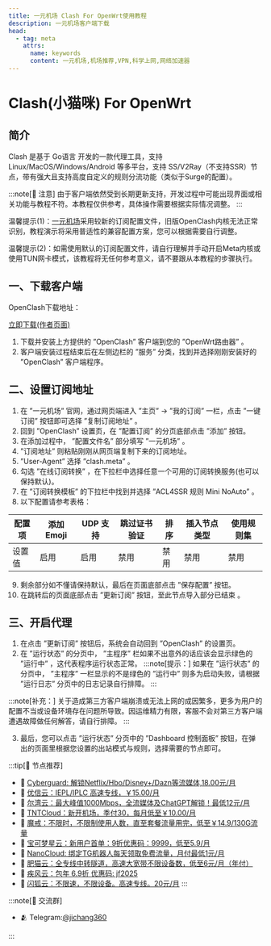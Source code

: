 ```yaml
---
title: 一元机场 Clash For OpenWrt使用教程
description: 一元机场客户端下载
head:
  - tag: meta
    attrs:
      name: keywords
      content: 一元机场,机场推荐,VPN,科学上网,网络加速器
---
```

# Clash(小猫咪) For OpenWrt
## 简介
Clash 是基于 Go语言 开发的一款代理工具，支持 Linux/MacOS/Windows/Android 等多平台，支持 SS/V2Ray（不支持SSR）节点，带有强大且支持高度自定义的规则分流功能（类似于Surge的配置）。

:::note[📝 注意]
由于客户端依然受到长期更新支持，开发过程中可能出现界面或相关功能与教程不符。本教程仅供参考，具体操作需要根据实际情况调整。
:::

温馨提示(1)：[一元机场](/)采用较新的订阅配置文件，旧版OpenClash内核无法正常识别，教程演示将采用普适性的兼容配置方案，您可以根据需要自行调整。

温馨提示(2)：如需使用默认的订阅配置文件，请自行理解并手动开启Meta内核或使用TUN网卡模式，该教程将无任何参考意义，请不要跟从本教程的步骤执行。

## 一、下载客户端
OpenClash下载地址：

[立即下载(作者页面)](https://github.com/vernesong/OpenClash/releases)

1. 下载并安装上方提供的 ”OpenClash” 客户端到您的 ”OpenWrt路由器” 。
2. 客户端安装过程结束后在左侧边栏的 ”服务” 分类，找到并选择刚刚安装好的 ”OpenClash” 客户端程序。
## 二、设置订阅地址
1. 在 ”一元机场” 官网，通过网页端进入 ”主页” -> ”我的订阅” 一栏，点击 ”一键订阅” 按钮即可选择 ”复制订阅地址” 。
2. 回到 ”OpenClash” 设置页，在 ”配置订阅” 的分页底部点击 ”添加” 按钮。
3. 在添加过程中， ”配置文件名” 部分填写 ”一元机场” 。
4. ”订阅地址” 则粘贴刚刚从网页端复制下来的订阅地址。
5. ”User-Agent” 选择 ”clash.meta” 。
6. 勾选 ”在线订阅转换” ，在下拉栏中选择任意一个可用的订阅转换服务(也可以保持默认)。
7. 在 ”订阅转换模板” 的下拉栏中找到并选择 ”ACL4SSR 规则 Mini NoAuto” 。
8. 以下配置请参考表格：

| 配置项 | 添加Emoji | UDP 支持 | 跳过证书验证 | 排序 | 插入节点类型 | 使用规则集 |
|--------|-----------|----------|--------------|------|--------------|------------|
| 设置值 | 启用 | 启用 | 禁用 | 禁用 | 禁用 | 禁用 |

9. 剩余部分如不懂请保持默认，最后在页面底部点击 ”保存配置” 按钮。
10. 在跳转后的页面底部点击 ”更新订阅” 按钮，至此节点导入部分已结束 。
## 三、开启代理
1. 在点击 ”更新订阅” 按钮后，系统会自动回到 ”OpenClash” 的设置页。
2. 在 ”运行状态” 的分页中， ”主程序” 栏如果不出意外的话应该会显示绿色的 ”运行中” ，这代表程序运行状态正常。
:::note[提示：]
如果在 ”运行状态” 的分页中， ”主程序” 一栏显示的不是绿色的 ”运行中” 则多为启动失败，请根据 ”运行日志” 分页中的日志记录自行排障。
:::

:::note[补充：]
关于造成第三方客户端崩溃或无法上网的成因繁多，更多为用户的配置不当或设备环境存在问题所导致。因运维精力有限，客服不会对第三方客户端遭遇故障做任何解答，请自行排障。
::: 

3. 最后，您可以点击 ”运行状态” 分页中的 ”Dashboard 控制面板” 按钮，在弹出的页面里根据您设置的出站模式与规则，选择需要的节点即可。


:::tip[🎉 节点推荐]
- 🚀 [Cyberguard: 解锁Netflix/Hbo/Disney+/Dazn等流媒体,18.00元/月](https://www.cyberguard.best/#/register?code=XsreC0T5)<br>
- 🚀 [优信云：IEPL/IPLC 高速专线，￥15.00/月](https://www.优信云.com/#/register?code=JRtE5uIV)<br>
- 🚀 [尔湾云：最大峰值1000Mbps，全流媒体及ChatGPT解锁！最低12元/月](https://erwan6.net/auth/register?code=BoObCd)<br>
- 🚀 [TNTCloud：新开机场，季付30，每月低至￥10.00/月](https://haibing822.tntvipaff.cc/#/register?code=GtjJVgml)<br>
- 🚀 [魔戒：不限时，不限制使用人数，直至套餐流量用完，低至￥14.9/130G流量](https://mojie.app/#/register?code=sSdtPtLo)<br>
- 🚀 [宝可梦星云：新用户首单：9折优惠码：9999，低至5.9/月 ](https://love.521pokemon.com/register?code=56ERkkxp)<br>
- 🚀 [NanoCloud: 绑定TG机器人每天领取免费流量，月付最低1元/月](https://edu.uodoo.bid/auth/register?code=JMiOQDHf)<br>
- 🚀 [肥猫云：全专线中转隧道，高速大宽带不限设备数，低至6元/月（年付）](https://fchb1188.fcvipaff.cc/register?aff=X1vZd2wf)<br>
- 🚀 [疾风云：包年 6.9折 优惠码: jf2025](https://homes.tr25.cn?code=ReCm)<br>
- 🚀 [闪狐云：不限速，不限设备。高速专线。20元/月](https://inv02.ffaff.cc/register?aff=WQApz2pv)
:::

:::note[💬 交流群]

- 🫂 Telegram:[@jichang360](https://t.me/jichang360)

:::